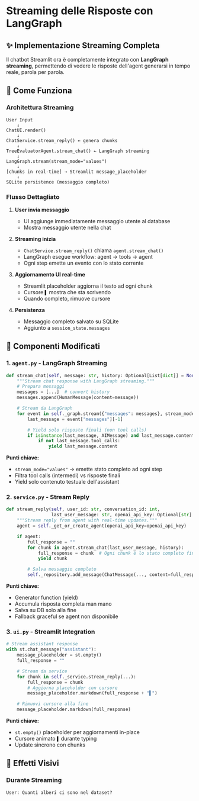 # Streaming delle Risposte con LangGraph

## ✨ Implementazione Streaming Completa

Il chatbot Streamlit ora è completamente integrato con **LangGraph streaming**, permettendo di vedere le risposte dell'agent generarsi in tempo reale, parola per parola.

## 🎯 Come Funziona

### Architettura Streaming

```
User Input
    ↓
ChatUI.render()
    ↓
ChatService.stream_reply() ← genera chunks
    ↓
TreeEvaluatorAgent.stream_chat() ← LangGraph streaming
    ↓
LangGraph.stream(stream_mode="values")
    ↓
[chunks in real-time] → Streamlit message_placeholder
    ↓
SQLite persistence (messaggio completo)
```

### Flusso Dettagliato

1. **User invia messaggio**

   - UI aggiunge immediatamente messaggio utente al database
   - Mostra messaggio utente nella chat

2. **Streaming inizia**

   - `ChatService.stream_reply()` chiama `agent.stream_chat()`
   - LangGraph esegue workflow: agent → tools → agent
   - Ogni step emette un evento con lo stato corrente

3. **Aggiornamento UI real-time**

   - Streamlit placeholder aggiorna il testo ad ogni chunk
   - Cursore `▌` mostra che sta scrivendo
   - Quando completo, rimuove cursore

4. **Persistenza**
   - Messaggio completo salvato su SQLite
   - Aggiunto a `session_state.messages`

## 🔧 Componenti Modificati

### 1. `agent.py` - LangGraph Streaming

```python
def stream_chat(self, message: str, history: Optional[List[dict]] = None):
    """Stream chat response with LangGraph streaming."""
    # Prepara messaggi
    messages = [...]  # convert history
    messages.append(HumanMessage(content=message))

    # Stream da LangGraph
    for event in self._graph.stream({"messages": messages}, stream_mode="values"):
        last_message = event["messages"][-1]

        # Yield solo risposte finali (non tool calls)
        if isinstance(last_message, AIMessage) and last_message.content:
            if not last_message.tool_calls:
                yield last_message.content
```

**Punti chiave:**

- `stream_mode="values"` → emette stato completo ad ogni step
- Filtra tool calls (intermedi) vs risposte finali
- Yield solo contenuto testuale dell'assistant

### 2. `service.py` - Stream Reply

```python
def stream_reply(self, user_id: str, conversation_id: int,
                 last_user_message: str, openai_api_key: Optional[str] = None):
    """Stream reply from agent with real-time updates."""
    agent = self._get_or_create_agent(openai_api_key=openai_api_key)

    if agent:
        full_response = ""
        for chunk in agent.stream_chat(last_user_message, history):
            full_response = chunk  # Ogni chunk è lo stato completo finora
            yield chunk

        # Salva messaggio completo
        self._repository.add_message(ChatMessage(..., content=full_response))
```

**Punti chiave:**

- Generator function (yield)
- Accumula risposta completa man mano
- Salva su DB solo alla fine
- Fallback graceful se agent non disponibile

### 3. `ui.py` - Streamlit Integration

```python
# Stream assistant response
with st.chat_message("assistant"):
    message_placeholder = st.empty()
    full_response = ""

    # Stream da service
    for chunk in self._service.stream_reply(...):
        full_response = chunk
        # Aggiorna placeholder con cursore
        message_placeholder.markdown(full_response + "▌")

    # Rimuovi cursore alla fine
    message_placeholder.markdown(full_response)
```

**Punti chiave:**

- `st.empty()` placeholder per aggiornamenti in-place
- Cursore animato `▌` durante typing
- Update sincrono con chunks

## 🎨 Effetti Visivi

### Durante Streaming

```
User: Quanti alberi ci sono nel dataset?
```

